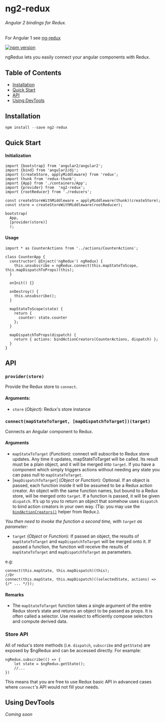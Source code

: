 # ng2-redux
###### Angular 2 bindings for Redux.

For Angular 1 see [ng-redux](https://github.com/wbuchwalter/ng-redux)

[![npm version](https://img.shields.io/npm/v/ng2-redux.svg?style=flat-square)](https://www.npmjs.com/package/ng2-redux)

ngRedux lets you easily connect your angular components with Redux.


## Table of Contents

- [Installation](#installation)
- [Quick Start](#quick-start)
- [API](#api)
- [Using DevTools](#using-devtools)

## Installation

```js
npm install --save ng2-redux
```

## Quick Start

#### Initialization

```JS
import {bootstrap} from 'angular2/angular2';
import {bind} from 'angular2/di';
import {createStore, applyMiddleware} from 'redux';
import thunk from 'redux-thunk';
import {App} from './containers/App';
import {provider} from  'ng2-redux';
import {rootReducer} from './reducers';

const createStoreWithMiddleware = applyMiddleware(thunk)(createStore);
const store = createStoreWithMiddleware(rootReducer);

bootstrap(
  App,
  [provider(store)]
  );
```

#### Usage

```JS
import * as CounterActions from '../actions/CounterActions';

class CounterApp {
  constructor( @Inject('ngRedux') ngRedux) {
    this.unsubscribe = ngRedux.connect(this.mapStateToScope, this.mapDispatchToProps)(this);
  }

  onInit() {}

  onDestroy() {
    this.unsubscribe();
  }

  mapStateToScope(state) {
    return {
      counter: state.counter
    };
  }

  mapDispatchToProps(dispatch) {
    return { actions: bindActionCreators(CounterActions, dispatch) };
  }
}
```

## API

### `provider(store)`

Provide the Redux store to `connect`.

#### Arguments: 
* `store` \(*Object*): Redux's store instance

### `connect(mapStateToTarget, [mapDispatchToTarget])(target)`

Connects an Angular component to Redux.

#### Arguments
* `mapStateToTarget` \(*Function*): connect will subscribe to Redux store updates. Any time it updates, mapStateToTarget will be called. Its result must be a plain object, and it will be merged into `target`. If you have a component which simply triggers actions without needing any state you can pass null to `mapStateToTarget`.
* [`mapDispatchToTarget`] \(*Object* or *Function*): Optional. If an object is passed, each function inside it will be assumed to be a Redux action creator. An object with the same function names, but bound to a Redux store, will be merged onto `target`. If a function is passed, it will be given `dispatch`. It’s up to you to return an object that somehow uses `dispatch` to bind action creators in your own way. (Tip: you may use the [`bindActionCreators()`](http://gaearon.github.io/redux/docs/api/bindActionCreators.html) helper from Redux.).

*You then need to invoke the function a second time, with `target` as parameter:*
* `target` \(*Object* or *Function*): If passed an object, the results of `mapStateToTarget` and `mapDispatchToTarget` will be merged onto it. If passed a function, the function will receive the results of `mapStateToTarget` and `mapDispatchToTarget` as parameters.

e.g:
```JS 
connect(this.mapState, this.mapDispatch)(this);
//Or
connect(this.mapState, this.mapDispatch)((selectedState, actions) => {/* ... */});
```


#### Remarks
* The `mapStateToTarget` function takes a single argument of the entire Redux store’s state and returns an object to be passed as props. It is often called a selector. Use reselect to efficiently compose selectors and compute derived data.


### Store API
All of redux's store methods (i.e. `dispatch`, `subscribe` and `getState`) are exposed by $ngRedux and can be accessed directly. For example:

```JS
ngRedux.subscribe(() => {
    let state = $ngRedux.getState();
    //...
})
```

This means that you are free to use Redux basic API in advanced cases where `connect`'s API would not fill your needs.


## Using DevTools
*Coming soon*
